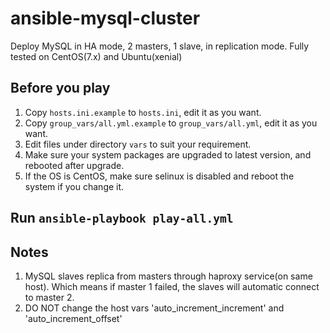 # ansible-mysql-cluster
Deploy MySQL in HA mode, 2 masters, 1 slave, in replication mode.
Fully tested on CentOS(7.x) and Ubuntu(xenial)

## Before you play
1. Copy `hosts.ini.example` to `hosts.ini`, edit it as you want.
1. Copy `group_vars/all.yml.example` to `group_vars/all.yml`, edit it as you want.
1. Edit files under directory `vars` to suit your requirement.
1. Make sure your system packages are upgraded to latest version, and rebooted after upgrade.
1. If the OS is CentOS, make sure selinux is disabled and reboot the system if you change it.

## Run `ansible-playbook play-all.yml`

## Notes
1. MySQL slaves replica from masters through haproxy service(on same host). Which means if master 1 failed, the slaves will automatic connect to master 2.
1. DO NOT change the host vars 'auto_increment_increment' and 'auto_increment_offset'
